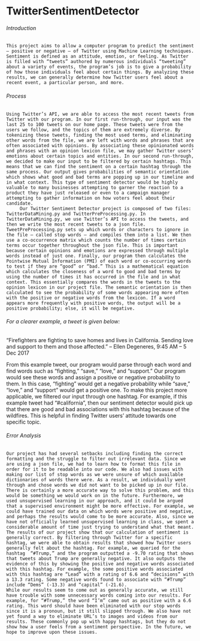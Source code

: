 # TwitterSentimentDetector

###### Introduction
	This project aims to allow a computer program to predict the sentiment – positive or negative – of Twitter using Machine Learning techniques. Sentiment is defined as an attitude, emotion, or feeling. As Twitter is filled with “tweets” authored by numerous individuals “tweeting” about a variety of events, the program’s job is to give a probability of how those individuals feel about certain things. By analyzing these results, we can generally determine how Twitter users feel about a recent event, a particular person, and more. 
        
###### Process
	Using Twitter’s API, we are able to access the most recent tweets from Twitter with our program. In our first run-through, our input was the last 25 to 100 tweets on our home page. These tweets were from the users we follow, and the topics of them are extremely diverse. By tokenizing these tweets, finding the most used terms, and eliminating other words from the file, we are left with words and phrases that are often associated with opinions. By associating these opinionated words and phrases with an opinion lexicon file, we may gather Twitter users’ emotions about certain topics and entities. In our second run-through, we decided to make our input to be filtered by certain hashtags. This means that we can find the sentiment on a certain hashtag through the same process. Our output gives probabilities of semantic orientation which shows what good and bad terms are popping up in our timeline and in what context. This type of sentiment detector would be highly valuable to many businesses attempting to garner the reaction to a product they have just released or even to a campaign manager attempting to gather information on how voters feel about their candidate. 
	     Our Twitter Sentiment Detector project is composed of two files: TwitterDataMining.py and TwitterPreProcessing.py. In TwitterDataMining.py, we use Twitter’s API to access the tweets, and then we write the most recent tweets to a json file. TweetPreProcessing.py sets up which words or characters to ignore in the file – called stop words – and compiles them into a list. We then use a co-occurrence matrix which counts the number of times certain terms occur together throughout the json file. This is important because certain opinions and emotions are expressed through multiple words instead of just one. Finally, our program then calculates the Pointwise Mutual Information (PMI) of each word or co-occurring words to test if they are “good” or “bad.” This is a mathematical equation which calculates the closeness of a word to good and bad terms by using the number of times it has occurred in the file and in what context. This essentially compares the words in the tweets to the opinion lexicon in our project file. The semantic orientation is then calculated to see the probability of some words appearing more often with the positive or negative words from the lexicon. If a word appears more frequently with positive words, the output will be a positive probability; else, it will be negative.
            
###### For a clearer example, a tweet is given below: 
           
“Firefighters are fighting to save homes and lives in California. Sending love and support to them and those affected.” – Ellen Degeneres, 9:45 AM – 5 Dec 2017


From this example tweet, our program would parse through each word and find words such as “fighting,” “save,” “love,” and “support.” Our program would see these words and assign a positive or negative probability to them. In this case, “fighting” would get a negative probability while “save,” “love,” and “support” would get a positive one. To make this project more applicable, we filtered our input through one hashtag. For example, if this example tweet had “#california”, then our sentiment detector would pick up that there are good and bad associations with this hashtag because of the wildfires. This is helpful in finding Twitter users’ attitude towards one specific topic. 

###### Error Analysis
	Our project has had several setbacks including finding the correct formatting and the struggle to filter out irrelevant data. Since we are using a json file, we had to learn how to format this file in order for it to be readable into our code. We also had issues with making our list of stop words as we were unsure of which available dictionaries of words there were. As a result, we individually went through and chose words we did not want to be picked up in our file. There is certainly a more accurate way to solve this problem, and this would be something we would work on in the future. Furthermore, we used unsupervised learning in our approach, and it could be argued that a supervised environment might be more effective. For example, we could have trained our data on which words were positive and negative, and perhaps the results would come to be more accurate. Also, since we have not officially learned unsupervised learning in class, we spent a considerable amount of time just trying to understand what that meant. 
	The results of our project show that our calculation of sentiment is generally correct. By filtering through Twitter for a specific hashtag, we were able to obtain results that showed how Twitter users generally felt about the hashtag. For example, we queried for the hashtag  “#Trump,” and the program outputted a -9.70 rating that shows that tweets about Trump are generally negative. It also outputs the evidence of this by showing the positive and negative words associated with this hashtag. For example, the some positive words associated with this hashtag are “Lead” with a rating of 6.6 and “decisions” with a 13.3 rating. Some negative words found to associate with “#Trump” include “Dems” (-13.3) and “capital” (-21.6). 
	While our results seem to come out as generally accurate, we still have trouble with some unnecessary words coming into our results. For example, for “#Trump,” the word “I’m” came out as positive with a 6.6 rating. This word should have been eliminated with our stop words since it is a pronoun, but it still slipped through. We also have not yet found a way to eliminate URL’s to images and videos from our results. These commonly pop up with happy hashtags, but they do not show how a user feels from a sentiment perspective. In the future, we hope to improve upon these issues.

